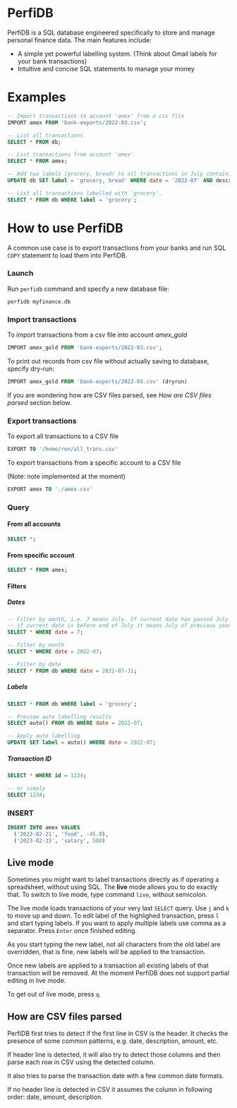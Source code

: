 # PerfiDB

PerfiDB is a SQL database engineered specifically to store and manage personal finance data. The main features include:

- A simple yet powerful labelling system. (Think about Gmail labels for your bank transactions)
- Intuitive and concise SQL statements to manage your money


# Examples
```sql
-- Import transactions to account 'amex' from a csv file
IMPORT amex FROM 'bank-exports/2022-03.csv';

-- List all transactions
SELECT * FROM db;

-- List transactions from account 'amex'
SELECT * FROM amex;

-- Add two labels (grocery, bread) to all transactions in July containing description text 'bakehouse'
UPDATE db SET label = 'grocery, bread' WHERE date = '2022-07' AND description LIKE 'bakehouse';

-- List all transactions labelled with 'grocery'.
SELECT * FROM db WHERE label = 'grocery';
```

# How to use PerfiDB
A common use case is to export transactions from your banks and run SQL `COPY` statement to load them into PerfiDB.

### Launch
Run `perfidb` command and specify a new database file:
```
perfidb myfinance.db
```

### Import transactions
To import transactions from a csv file into account _amex_gold_
```sql
IMPORT amex_gold FROM 'bank-exports/2022-03.csv';
```

To print out records from csv file without actually saving to database, specify dry-run:
```sql
IMPORT amex_gold FROM 'bank-exports/2022-03.csv' (dryrun)
```

If you are wondering how are CSV files parsed, see _How are CSV files parsed_ section below.

### Export transactions
To export all transactions to a CSV file
```sql
EXPORT TO '/home/ren/all_trans.csv'
```

To export transactions from a specific account to a CSV file

(Note: note implemented at the moment)
```sql
EXPORT amex TO './amex.csv'
```

### Query

#### From all accounts
```sql
SELECT *;
```

#### From specific account
```sql
SELECT * FROM amex;
```

#### Filters
##### Dates
```sql
-- Filter by month, i.e. 7 means July. If current date has passed July it means July of current year,
-- if current date is before end of July it means July of previous year.
SELECT * WHERE date = 7;

-- Filter by month
SELECT * WHERE date = 2022-07;

-- Filter by date
SELECT * FROM db WHERE date = 2022-07-31;
```

##### Labels
```sql
SELECT * FROM db WHERE label = 'grocery';

-- Preview auto labelling results
SELECT auto() FROM db WHERE date = 2022-07;

-- Apply auto labelling 
UPDATE SET label = auto() WHERE date = 2022-07;
```

##### Transaction ID
```sql
SELECT * WHERE id = 1234;

-- or simply
SELECT 1234;
```

### INSERT
```sql
INSERT INTO amex VALUES
  ('2023-02-21', 'food', -45.0),
  ('2023-02-23', 'salary', 500)
```

## Live mode
Sometimes you might want to label transactions directly as if operating a spreadsheet, without using SQL. The **live** mode allows you to do exactly that. To switch to live mode, type command `live`, without semicolon.

The live mode loads transactions of your very last `SELECT` query. Use `j` and `k` to move up and down. To edit label of the highlighed transaction, press `l` and start typing labels. If you want to apply multiple labels use comma as a separator. Press `Enter` once finished editing.

As you start typing the new label, not all characters from the old label are overridden, that is fine, new labels will be applied to the transaction.

Once new labels are applied to a transaction all existing labels of that transaction will be removed. At the moment PerfiDB does not support partial editing in live mode.

To get out of live mode, press `q`.

## How are CSV files parsed

PerfiDB first tries to detect if the first line in CSV is the header. It checks the presence of some common patterns, e.g. date, description, amount, etc. 

If header line is detected, it will also try to detect those columns and then parse each row in CSV using the detected column.

It also tries to parse the transaction date with a few common date formats.

If no header line is detected in CSV it assumes the column in following order: date, amount, description.

